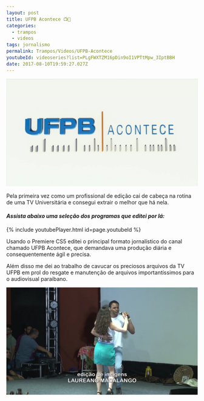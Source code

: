 ```yaml
---
layout: post
title: UFPB Acontece 📺📰
categories:
  - trampos
  - videos
tags: jornalismo
permalink: Trampos/Videos/UFPB-Acontece
youtubeId: videoseries?list=PLgFWXTZM16pDin9oI1VPTtMpw_3IptBBH
date: 2017-08-10T19:59:27.027Z
---
```

![](/images/uploads/1_cgs3zkbf028owfjgg_unkw.png)

Pela primeira vez como um profissional de edição cai de cabeça na rotina de uma TV Universitária e consegui extrair o melhor que há nela.

#### ***Assista abaixo uma seleção dos programas que editei por lá:***
{% include youtubePlayer.html id=page.youtubeId %}
>

Usando o Premiere CS5 editei o principal formato jornalístico do canal chamado UFPB Acontece, que demandava uma produção diária e consequentemente ágil e precisa.

Além disso me dei ao trabalho de cavucar os preciosos arquivos da TV UFPB em prol do resgate e manutenção de arquivos importantíssimos para o audiovisual paraibano. 

![](/images/uploads/1_jscmc4ychensn1kpbup5va.png)